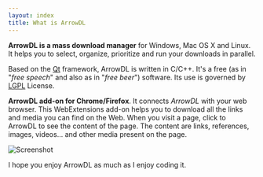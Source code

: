 ```yaml
---
layout: index
title: What is ArrowDL
---
```


**ArrowDL is a mass download manager** for Windows, Mac OS X and Linux. It helps you to select, organize, prioritize and run your downloads in parallel.

Based on the [Qt](https://www.qt.io/ "https://www.qt.io/") framework, ArrowDL is written in C/C++. It's a free (as in "*free speech*" and also as in "*free beer*") software. Its use is governed by [LGPL](/ArrowDL/LICENSE.txt "LICENSE") License.

**ArrowDL add-on for Chrome/Firefox**. It connects *ArrowDL* with your web browser. This WebExtensions add-on helps you to download all the links and media you can find on the Web. When you visit a page, click to ArrowDL to see the content of the page. The content are links, references, images, videos... and other media present on the page. 

![Screenshot](/ArrowDL/assets/images/screenshot_1280x800.png)

I hope you enjoy ArrowDL as much as I enjoy coding it.
